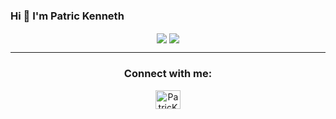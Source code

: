 ### Hi 👋 I'm Patric Kenneth

<p align="center">
  <img align="center" src="https://github-readme-stats.vercel.app/api?username=PatricKenneth&count_private=true&show_icons=true&hide_border=true" />
  <img align="center" src="https://github-readme-stats.vercel.app/api/top-langs/?username=PatricKenneth&count_private=true&show_icons=true&hide_border=true&layout=compact" />
</p>
<hr />
<h3 align="center">Connect with me:</h3>
<p align="center">
  <a href="https://wa.me/5588988414531" target="blank"><img align="center" src="https://cdn.jsdelivr.net/npm/simple-icons@3.0.1/icons/whatsapp.svg" alt="PatricKenneth" height="30" width="40" /></a>
</p>
